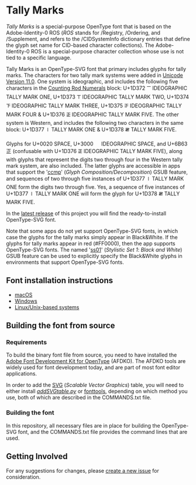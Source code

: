 # Tally Marks

*Tally Marks* is a special-purpose OpenType font that is based on the Adobe-Identity-0 ROS (*ROS* stands for /Registry, /Ordering, and /Supplement, and refers to the /CIDSystemInfo dictionary entries that define the glyph set name for CID-based character collections). The Adobe-Identity-0 ROS is a special-purpose character collection whose use is not tied to a specific language.

Tally Marks is an OpenType-SVG font that primary includes glyphs for tally marks. The characters for two tally mark systems were added in [Unicode Version 11.0](https://www.unicode.org/versions/Unicode11.0.0/). One system is ideographic, and includes the following five characters in the [Counting Rod Numerals](https://www.unicode.org/charts/PDF/U1D360.pdf) block: U+1D372 &#x1D372; IDEOGRAPHIC TALLY MARK ONE, U+1D373 &#x1D373; IDEOGRAPHIC TALLY MARK TWO, U+1D374 &#x1D374; IDEOGRAPHIC TALLY MARK THREE, U+1D375 &#x1D375; IDEOGRAPHIC TALLY MARK FOUR &amp; U+1D376 &#x1D376; IDEOGRAPHIC TALLY MARK FIVE. The other system is Western, and includes the following two characters in the same block: U+1D377 &#x1D377; TALLY MARK ONE &amp; U+1D378 &#x1D378; TALLY MARK FIVE.

Glyphs for U+0020 &#x0020; SPACE, U+3000 &#x3000; IDEOGRAPHIC SPACE, and U+6B63 &#x6B63; (confusable with U+1D376 &#x1D376; IDEOGRAPHIC TALLY MARK FIVE), along with glyphs that represent the digits two through four in the Western tally mark system, are also included. The latter glyphs are accessible in apps that support the &#x0027;[ccmp](https://docs.microsoft.com/en-us/typography/opentype/spec/features_ae#ccmp)&#x0027; (*Glyph Composition/Decomposition*) GSUB feature, and sequences of two through five instances of U+1D377 &#x1D377; TALLY MARK ONE form the digits two through five. Yes, a sequence of five instances of U+1D377 &#x1D377; TALLY MARK ONE will form the glyph for U+1D378 &#x1D378; TALLY MARK FIVE.

In the [latest release](https://github.com/adobe-fonts/tally-marks/releases/latest) of this project you will find the ready-to-install OpenType-SVG font.

Note that some apps do not yet support OpenType-SVG fonts, in which case the glyphs for the tally marks simply appear in Black&amp;White. If the glyphs for tally marks appear in red (#FF0000), then the app supports OpenType-SVG fonts. The named &#x0027;[ss01](https://docs.microsoft.com/en-us/typography/opentype/spec/features_pt#tag-ss01---ss20)&#x0027; (*Stylistic Set 1*: *Black and White*) GSUB feature can be used to explicitly specify the Black&amp;White glyphs in environments that support OpenType-SVG fonts.

## Font installation instructions

* [macOS](https://support.apple.com/en-us/HT201749)
* [Windows](https://www.microsoft.com/en-us/Typography/TrueTypeInstall.aspx)
* [Linux/Unix-based systems](https://github.com/adobe-fonts/source-code-pro/issues/17#issuecomment-8967116)

## Building the font from source

### Requirements

To build the binary font file from source, you need to have installed the [Adobe Font Development Kit for OpenType](https://github.com/adobe-type-tools/afdko/) (AFDKO). The AFDKO tools are widely used for font development today, and are part of most font editor applications.

In order to add the [SVG](https://docs.microsoft.com/en-us/typography/opentype/spec/svg) (*Scalable Vector Graphics*) table, you will need to either install [*addSVGtable.py*](https://github.com/adobe-type-tools/opentype-svg) or [fonttools](https://github.com/fonttools/fonttools), depending on which method you use, both of which are described in the COMMANDS.txt file.

### Building the font

In this repository, all necessary files are in place for building the OpenType-SVG font, and the COMMANDS.txt file provides the command lines that are used.

## Getting Involved

For any suggestions for changes, please [create a new issue](https://github.com/adobe-fonts/tally-marks/issues) for consideration.

